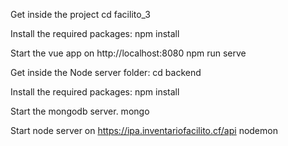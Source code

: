 

Get inside the project
cd facilito_3

Install the required packages:
npm install

Start the vue app on http://localhost:8080
npm run serve

Get inside the Node server folder:
cd backend

Install the required packages:
npm install

Start the mongodb server.
mongo

Start node server on https://ipa.inventariofacilito.cf/api 
nodemon

```
